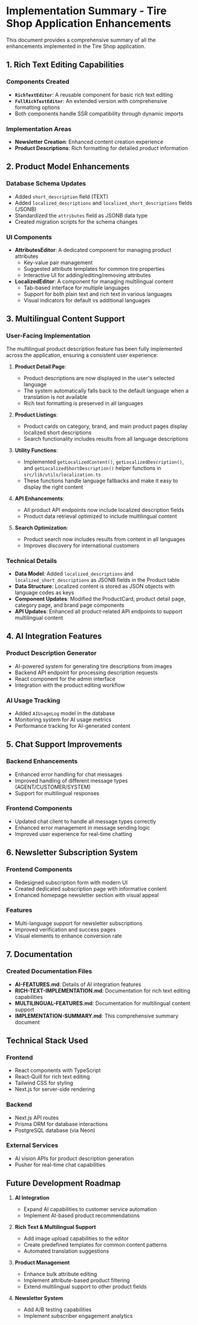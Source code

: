 # Implementation Summary - Tire Shop Application Enhancements

This document provides a comprehensive summary of all the enhancements implemented in the Tire Shop application.

## 1. Rich Text Editing Capabilities

### Components Created
- **`RichTextEditor`**: A reusable component for basic rich text editing
- **`FullRichTextEditor`**: An extended version with comprehensive formatting options
- Both components handle SSR compatibility through dynamic imports

### Implementation Areas
- **Newsletter Creation**: Enhanced content creation experience
- **Product Descriptions**: Rich formatting for detailed product information

## 2. Product Model Enhancements

### Database Schema Updates
- Added `short_description` field (TEXT)
- Added `localized_descriptions` and `localized_short_descriptions` fields (JSONB)
- Standardized the `attributes` field as JSONB data type
- Created migration scripts for the schema changes

### UI Components
- **AttributesEditor**: A dedicated component for managing product attributes
  - Key-value pair management
  - Suggested attribute templates for common tire properties
  - Interactive UI for adding/editing/removing attributes
- **LocalizedEditor**: A component for managing multilingual content
  - Tab-based interface for multiple languages
  - Support for both plain text and rich text in various languages
  - Visual indicators for default vs additional languages

## 3. Multilingual Content Support

### User-Facing Implementation

The multilingual product description feature has been fully implemented across the application, ensuring a consistent user experience:

1. **Product Detail Page**:
   - Product descriptions are now displayed in the user's selected language
   - The system automatically falls back to the default language when a translation is not available
   - Rich text formatting is preserved in all languages

2. **Product Listings**:
   - Product cards on category, brand, and main product pages display localized short descriptions
   - Search functionality includes results from all language descriptions

3. **Utility Functions**:
   - Implemented `getLocalizedContent()`, `getLocalizedDescription()`, and `getLocalizedShortDescription()` helper functions in `src/lib/utils/localization.ts`
   - These functions handle language fallbacks and make it easy to display the right content

4. **API Enhancements**:
   - All product API endpoints now include localized description fields
   - Product data retrieval optimized to include multilingual content

5. **Search Optimization**:
   - Product search now includes results from content in all languages
   - Improves discovery for international customers

### Technical Details

- **Data Model**: Added `localized_descriptions` and `localized_short_descriptions` as JSONB fields in the Product table
- **Data Structure**: Localized content is stored as JSON objects with language codes as keys
- **Component Updates**: Modified the ProductCard, product detail page, category page, and brand page components
- **API Updates**: Enhanced all product-related API endpoints to support multilingual content

## 4. AI Integration Features

### Product Description Generator
- AI-powered system for generating tire descriptions from images
- Backend API endpoint for processing description requests
- React component for the admin interface
- Integration with the product editing workflow

### AI Usage Tracking
- Added `AIUsageLog` model in the database
- Monitoring system for AI usage metrics
- Performance tracking for AI-generated content

## 5. Chat Support Improvements

### Backend Enhancements
- Enhanced error handling for chat messages
- Improved handling of different message types (AGENT/CUSTOMER/SYSTEM)
- Support for multilingual responses

### Frontend Components
- Updated chat client to handle all message types correctly
- Enhanced error management in message sending logic
- Improved user experience for real-time chatting

## 6. Newsletter Subscription System

### Frontend Components
- Redesigned subscription form with modern UI
- Created dedicated subscription page with informative content
- Enhanced homepage newsletter section with visual appeal

### Features
- Multi-language support for newsletter subscriptions
- Improved verification and success pages
- Visual elements to enhance conversion rate

## 7. Documentation

### Created Documentation Files
- **AI-FEATURES.md**: Details of AI integration features
- **RICH-TEXT-IMPLEMENTATION.md**: Documentation for rich text editing capabilities
- **MULTILINGUAL-FEATURES.md**: Documentation for multilingual content support
- **IMPLEMENTATION-SUMMARY.md**: This comprehensive summary document

## Technical Stack Used

### Frontend
- React components with TypeScript
- React-Quill for rich text editing
- Tailwind CSS for styling
- Next.js for server-side rendering

### Backend
- Next.js API routes
- Prisma ORM for database interactions
- PostgreSQL database (via Neon)

### External Services
- AI vision APIs for product description generation
- Pusher for real-time chat capabilities

## Future Development Roadmap

1. **AI Integration**
   - Expand AI capabilities to customer service automation
   - Implement AI-based product recommendations

2. **Rich Text & Multilingual Support**
   - Add image upload capabilities to the editor
   - Create predefined templates for common content patterns
   - Automated translation suggestions

3. **Product Management**
   - Enhance bulk attribute editing
   - Implement attribute-based product filtering
   - Extend multilingual support to other product fields

4. **Newsletter System**
   - Add A/B testing capabilities
   - Implement subscriber engagement analytics 